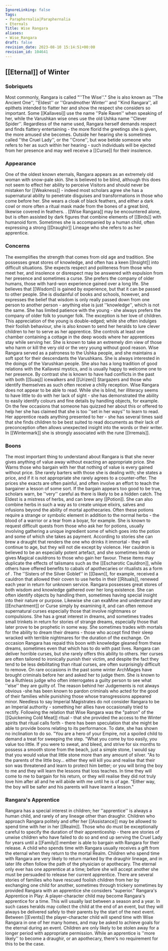 ```yaml
---
IgnoreLinking: false
Tags:
- Paraphernalia|Paraphernalia
- Eternals
Title: Wise Rangara
aliases:
- Wise_Rangara
draft: false
revision_date: 2023-08-10 15:14:51+00:00
revision_id: 104641
---
```


## [[Eternal]] of Winter
### Sobriquets
Most commonly, Rangara is called "''The Wise''." 
She is also known as ''The Ancient One'', ''Eldest'' or ''Grandmother Winter'' and ''Kind Rangara'', all epithets intended to flatter her and show the respect she considers so important. Some [[Kallavesi]] use the name ''Pale Raven'' when speaking of her, while the Varushkan wise ones use the old Ushka name ''Clever Spider''. Regardless of the name used, Rangara herself demands respect and finds flattery entertaining - the more florid the greetings she is given, the more amused she becomes.
Outside her hearing she is sometimes called ''the Cruel Lady'', or the ''Crone'', but woe betide someone who refers to her as such within her hearing - such individuals will be ejected from her presence and may well receive a [[Curse]] for their insolence.
### Appearance
One of the oldest known eternals, Rangara appears as an extremely old woman with snow-pale skin. She is believed to be blind, although this does not seem to effect her ability to perceive Visitors and should never be mistaken for [[Weakness]] - indeed most scholars agree she has a supernatural ability to penetrate disguises and transformations in those who come before her. She wears a cloak of black feathers, and either a dark cowl or more often a ritual mask made from the bones of a great bird, likewise covered in feathers. .
[[Wise Rangara]] may be encountered alone, but is often assisted by dark figures that combine elements of [[Birds]] with humanoid form. Sometimes she is accompanied by a human child, often expressing a strong [[Draughir]] Lineage who she refers to as her apprentice.
### Concerns
The exemplifies the strength that comes from old age and tradition. She possesses great stores of knowledge, and often has a keen [[Insight]] into difficult situations. She expects respect and politeness from those who meet her, and insolence or disrespect may be answered with expulsion from her presence and sometimes a curse. She prefers the company of older humans, those with hard-won experience gained over a long life. She believes that [[Wisdom]] is gained by experience, but that it can be passed to other people. She is disdainful of books and schools, however, and expresses the belief that wisdom is only really passed down from one person to another person - anything else is just ''knowledge'', which is not the same.
She has limited patience with the young - she always prefers the company of older folk to younger folk. The exception is her love of children. This appreciation of the young is double-edged; while she often indulges their foolish behaviour, she is also known to send her heralds to lure clever children to her to serve as her apprentice. She controls at least one chamber containing a cottage in the deep woods where her apprentices stay while serving her. She is known to take an extremely dim view of those who harm or kill the very old or the very young without good reason.
Wise Rangara served as a patroness to the Ushka people, and she maintains a soft spot for their descendants the Varushkans. She is always interested in the doings of the Varushkan people. She also has a long tradition of good relations with the Kallavesi mystics, and is usually happy to welcome one to her presence. By contrast she is known to have had conflicts in the past with both [[Suaq]] icewalkers and [[Urizen]] Stargazers and those who identify themselves as such often receive a chilly reception.
Wise Rangara does not appear to be able to read. While she is blind, her illiteracy seems to have little to do with her lack of sight - she has demonstrated the ability to easily identify colours and fine details by handling objects, for example. On the few occasions that someone has quizzed her about this or offered to help her she has claimed that she is too ''set in her ways'' to learn to read. Her apprentice reads anything presented to her - she has several times said that she finds children to be best suited to read documents as their lack of preconception often allows unexpected insight into the words or their writer. 
In [[Wintermark]] she is strongly associated with the rune [[Irremais]].
### Boons
The most important thing to understand about Rangara is that she never gives anything of value away without exacting an appropriate price. She Warns those who bargain with her that nothing of value is every gained without price. She rarely barters with those she is dealing with; she states a price, and if it is not appropriate she rarely agrees to a counter-offer. The prices she exacts are often painful, and often involve an effort to teach the bargainer a lesson of some sort. If the bargain appears too good to be true, scholars warn, be ''very'' careful as there is likely to be a hidden catch. 
The Eldest is a mistress of herbs, and can brew any [[Potion]]. She can also combine herbs in such a way as to create unique elixirs, salves and infusions beyond the ability of mortal apothecaries. Often these potions require a strange or symbolic element in addition to the normal herbs - the blood of a warrior or a tear from a boyar, for example. She is known to request difficult quests from those who ask her for potions, usually involving gathering a unique ingredient some of which goes into the potion and some of which she takes as payment. According to stories she can brew a draught that renders the one who drinks it immortal - they will continue to age, but they will not die except by violence.
Her cauldron is believed to be an especially potent artefact, and she sometimes lends or gives Magical cauldrons to those who gain her favour. These items may duplicate the effects of talismans such as the [[Escharotic Cauldron]], while others have offered benefits to cabals of apothecaries or ritualists as a form of . The ''Sisters of the Silver Goblet'' in [[Dawn]], for example, received a cauldron that allowed their coven to use herbs in their [[Rituals]], renewed each year in return for unknown service.
Rangara possesses great stores of both wisdom and knowledge gathered over her long existence. She can often identify objects by handling them, sometimes having special insight into their nature or purpose. Likewise she can exaMine and understand any [[Enchantment]] or Curse simply by examining it, and can often remove supernatural curses especially those that involve nightmares or compulsions.
She has a great interest in dreams, and sometimes trades small trinkets in return for stories of strange dreams, especially those that later prove to be prophetic in some way. She sometimes trades with mortals for the ability to dream their dreams - those who accept find their sleep wracked with terrible nightmares for the duration of the exchange. On occasion Rangara has repaid this boon with knowledge gleaned from these dreams, sometimes even that which has to do with past lives.
Rangara can deliver horrible curses, but she rarely offers this ability to others. Her curses are often tailored to ironically punish their victim, and despite the fact they tend to be less debilitating than ritual curses, are often surprisingly difficult to remove. On rare occasions in the past some winter ArchMages have brought criminals before her and asked her to judge them. She is known to be a Ruthless judge who often interrogates a guilty person to see what ''else'' they are guilty of. The reason behind her Judgements is not always obvious -she has been known to pardon criminals who acted for the good of their families while punishing those whose transgressions appeared minor. Needless to say Imperial Magistrates do not consider Rangara to be an Imperial authority - something her allies have occasionally tried to rectify.
Following the relation that Wise Rangara was the "patron" of the [[Quickening Cold Meat]] ritual - that she provided the access to the Winter spirits that ritual calls forth - there has been speculation that she might be able to provide boons relating to its performance. To date, she has shown no inclination to do so.
"You are a hero of your Empire, not a spoiled child to demand a treat for sweeping the step. 
"What you come by too easily, you value too little. If you were to sweat, and bleed, and strive for six months to possess a smooth stone from the beach, just a simple stone, I would say that you would value that little stone more than any amount of silver.
"As to the parents of the little boy... either they will kill you and realise that their son was threatened and learn to protect him better; or you will bring the boy to me and they will learn the lessons that loss teaches. In time they will come to me to bargain for his return, or they will realise they did not truly love him after all and he will abide with me until he is of age. 
"Either way, the boy will be safer and his parents will have learnt a lesson."
### Rangara's Apprentice
Rangara has a special interest in children; her ''apprentice'' is always a human child, and rarely of any lineage other than draughir. Children who approach Rangara politely and offer her [[Assistance]] may be allowed to spend time with her in her [[Realm]]. Those who do must be exceptionally careful to specify the duration of their apprenticeship - there are stories of unwise children who have failed to do so and end up serving the Cruel Lady for years until a [[Family]] member is able to bargain with Rangara for their release. A child who spends time with Rangara usually receives a gift from the eternal when they return to the mortal Realm. Children who spend time with Rangara are very likely to return marked by the draughir lineage, and in later life often follow the path of the physician or apothecary. The eternal only ever has one apprentice at a time; before she will accept another she must be persuaded to release her current apprentice. There are several stories of families who have rescued foolish children from her by exchanging one child for another, sometimes through trickery sometimes by provided Rangara with an apprentice she considers "superior."
Rangara's Apprentice in Play: A player-character child may become Rangara's apprentice for a time. This will usually last between a season and a year. In such cases heralds may collect the child at the end of an event, but they will always be delivered safely to their parents by the start of the next event. Between [[Events]] the player-character child will spend time with Wise Rangara in one of her many homes, and may be asked to achieve goals for the eternal during an event.
Children are only likely to be stolen away for a longer period with appropriate permission. 
While an apprentice is ''more likely'' to become a draughir, or an apothecary, there's no requirement for this to be the case.